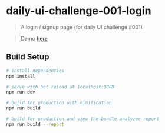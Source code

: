 # daily-ui-challenge-001-login

> A login / signup page (for daily UI challenge #001)

> Demo <a href="https://daily-ui-challenge-001.firebaseapp.com/" target="_blank">here</a>

## Build Setup

``` bash
# install dependencies
npm install

# serve with hot reload at localhost:8080
npm run dev

# build for production with minification
npm run build

# build for production and view the bundle analyzer report
npm run build --report
```
